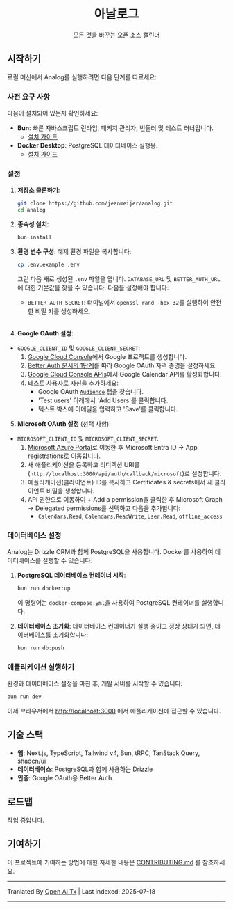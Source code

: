 ﻿
<p align="center">
  <h1 align="center">아날로그</h1>
  <p align="center">모든 것을 바꾸는 오픈 소스 캘린더</p>
</p>

## 시작하기

로컬 머신에서 Analog를 실행하려면 다음 단계를 따르세요:

### 사전 요구 사항

다음이 설치되어 있는지 확인하세요:

- **Bun**: 빠른 자바스크립트 런타임, 패키지 관리자, 번들러 및 테스트 러너입니다.
  - [설치 가이드](https://bun.sh/docs/installation)
- **Docker Desktop**: PostgreSQL 데이터베이스 실행용.
  - [설치 가이드](https://www.docker.com/products/docker-desktop/)

### 설정

1.  **저장소 클론하기**:


    ```bash
    git clone https://github.com/jeanmeijer/analog.git
    cd analog
    ```
2.  **종속성 설치**:


    ```bash
    bun install
    ```
3.  **환경 변수 구성**:
    예제 환경 파일을 복사합니다:


    ```bash
    cp .env.example .env
    ```
    그런 다음 새로 생성된 `.env` 파일을 엽니다. `DATABASE_URL` 및 `BETTER_AUTH_URL`에 대한 기본값을 찾을 수 있습니다. 다음을 설정해야 합니다:
    - `BETTER_AUTH_SECRET`: 터미널에서 `openssl rand -hex 32`를 실행하여 안전한 비밀 키를 생성하세요.
      <br/><br/>

4.  **Google OAuth 설정**:

- `GOOGLE_CLIENT_ID` 및 `GOOGLE_CLIENT_SECRET`:
  1. [Google Cloud Console](https://console.cloud.google.com/)에서 Google 프로젝트를 생성합니다.
  2. [Better Auth 문서의 1단계](https://www.better-auth.com/docs/authentication/google)를 따라 Google OAuth 자격 증명을 설정하세요.
  3. [Google Cloud Console APIs](https://console.cloud.google.com/apis/library/calendar-json.googleapis.com)에서 Google Calendar API를 활성화합니다.
  4. 테스트 사용자로 자신을 추가하세요:
     - Google OAuth [`Audience`](https://console.cloud.google.com/auth/audience) 탭을 찾습니다.
     - 'Test users' 아래에서 'Add Users'를 클릭합니다.
     - 텍스트 박스에 이메일을 입력하고 'Save'를 클릭합니다.

5. **Microsoft OAuth 설정** (선택 사항):

- `MICROSOFT_CLIENT_ID` 및 `MICROSOFT_CLIENT_SECRET`:
  1. [Microsoft Azure Portal](https://portal.azure.com/)로 이동한 후 Microsoft Entra ID → App registrations로 이동합니다.
  2. 새 애플리케이션을 등록하고 리디렉션 URI를 (`http://localhost:3000/api/auth/callback/microsoft`)로 설정합니다.
  3. 애플리케이션(클라이언트) ID를 복사하고 Certificates & secrets에서 새 클라이언트 비밀을 생성합니다.
  4. API 권한으로 이동하여 + Add a permission을 클릭한 후 Microsoft Graph → Delegated permissions를 선택하고 다음을 추가합니다:
     - `Calendars.Read`, `Calendars.ReadWrite`, `User.Read`, `offline_access`

### 데이터베이스 설정

Analog는 Drizzle ORM과 함께 PostgreSQL을 사용합니다. Docker를 사용하여 데이터베이스를 실행할 수 있습니다:

1.  **PostgreSQL 데이터베이스 컨테이너 시작**:


    ```bash
    bun run docker:up
    ```


    이 명령어는 `docker-compose.yml`을 사용하여 PostgreSQL 컨테이너를 실행합니다.

2.  **데이터베이스 초기화**:
    데이터베이스 컨테이너가 실행 중이고 정상 상태가 되면, 데이터베이스를 초기화합니다:

    ```bash
    bun run db:push
    ```
### 애플리케이션 실행하기

환경과 데이터베이스 설정을 마친 후, 개발 서버를 시작할 수 있습니다:


```bash
bun run dev
```


이제 브라우저에서 [http://localhost:3000](http://localhost:3000) 에서 애플리케이션에 접근할 수 있습니다.

## 기술 스택

- **웹**: Next.js, TypeScript, Tailwind v4, Bun, tRPC, TanStack Query, shadcn/ui
- **데이터베이스**: PostgreSQL과 함께 사용하는 Drizzle
- **인증**: Google OAuth용 Better Auth

## 로드맵

작업 중입니다.

## 기여하기

이 프로젝트에 기여하는 방법에 대한 자세한 내용은 [CONTRIBUTING.md](https://raw.githubusercontent.com/analogdotnow/Analog/main/./CONTRIBUTING.md) 를 참조하세요.



---

Tranlated By [Open Ai Tx](https://github.com/OpenAiTx/OpenAiTx) | Last indexed: 2025-07-18

---